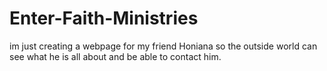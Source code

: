 # Enter-Faith-Ministries

im just creating a webpage for my friend Honiana so the outside world can see what he is all about and be able to contact him.